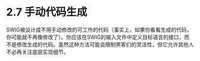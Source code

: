 # 2.7 手动代码生成

SWIG被设计成不用手动修改的可工作的代码（事实上，如果你看看生成的代码，你可能就不再像修改了）。你应该在SWIG的输入文件中定义目标语言的接口，而不是修改生成的代码。虽然这种方法可能会限制黑客们的灵活性，但它允许其他人不必再关注底层实现细节。
